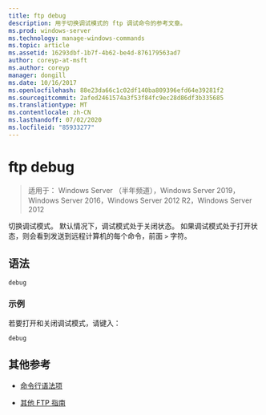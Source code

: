 ```yaml
---
title: ftp debug
description: 用于切换调试模式的 ftp 调试命令的参考文章。
ms.prod: windows-server
ms.technology: manage-windows-commands
ms.topic: article
ms.assetid: 16293dbf-1b7f-4b62-be4d-876179563ad7
author: coreyp-at-msft
ms.author: coreyp
manager: dongill
ms.date: 10/16/2017
ms.openlocfilehash: 88e23da66c1c02df140ba809396efd64e39281f2
ms.sourcegitcommit: 2afed2461574a3f53f84fc9ec28d86df3b335685
ms.translationtype: MT
ms.contentlocale: zh-CN
ms.lasthandoff: 07/02/2020
ms.locfileid: "85933277"
---
```

# <a name="ftp-debug"></a>ftp debug

> 适用于： Windows Server （半年频道），Windows Server 2019，Windows Server 2016，Windows Server 2012 R2，Windows Server 2012

切换调试模式。 默认情况下，调试模式处于关闭状态。 如果调试模式处于打开状态，则会看到发送到远程计算机的每个命令，前面 `>` 字符。

## <a name="syntax"></a>语法

```
debug
```

### <a name="examples"></a>示例

若要打开和关闭调试模式，请键入：

```
debug
```

## <a name="additional-references"></a>其他参考

- [命令行语法项](command-line-syntax-key.md)

- [其他 FTP 指南](https://docs.microsoft.com/previous-versions/orphan-topics/ws.10/cc756013(v=ws.10))
